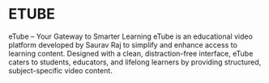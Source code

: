 # ETUBE
eTube – Your Gateway to Smarter Learning  eTube is an educational video platform developed by Saurav Raj to simplify and enhance access to learning content. Designed with a clean, distraction-free interface, eTube caters to students, educators, and lifelong learners by providing structured, subject-specific video content.
